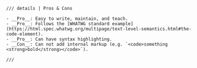 <!-- indent for expected context of inclusion -->

    /// details | Pros & Cons

    - __Pro__: Easy to write, maintain, and teach.
    - __Pro__: Follows the [WHATWG standard example](https://html.spec.whatwg.org/multipage/text-level-semantics.html#the-code-element).
    - __Pro__: Can have syntax highlighting.
    - __Con__: Can not add internal markup (e.g. `<code>something <strong>bold</strong></code>`).

    ///
